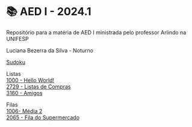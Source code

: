 # 📚 AED I - 2024.1

Repositório para a matéria de AED I ministrada pelo professor Arlindo na UNIFESP

Luciana Bezerra da Silva - Noturno

<a href="https://github.com/Luciana013/AED_01_2024/blob/main/sudoku_1383">Sudoku</a>

Listas <br>
  <a href="https://github.com/Luciana013/AED_01_2024/blob/main/torneio_1000_Hello%20World!">1000 - Hello World!</a><br>
  <a href="https://github.com/Luciana013/AED_01_2024/blob/main/torneio_2729_Lista%20de%20Compras">2729 - Listas de Compras</a><br>
  <a href="https://github.com/Luciana013/AED_01_2024/blob/main/torneio_3160_Amigos">3160 - Amigos</a> <br>

Filas <br>
  <a href="https://github.com/Luciana013/AED_01_2024/blob/main/torneio_%201006_M%C3%A9dia2">1006- Média 2</a><br>
  <a href="https://github.com/Luciana013/AED_01_2024/blob/main/torneio_%202065_Fila%20do%20Supermercado">2065 - Fila do Supermercado</a><br>
